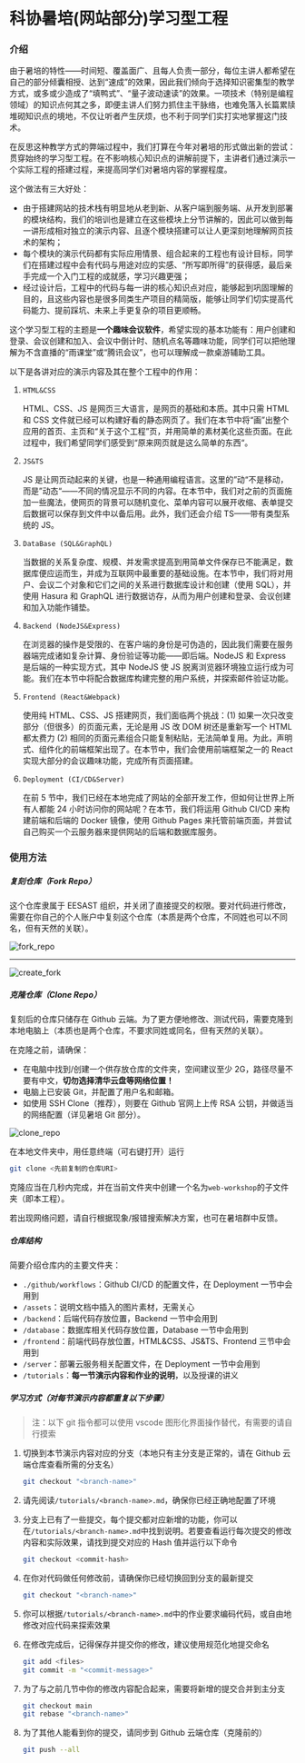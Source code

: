 # 科协暑培(网站部分)学习型工程

### 介绍

由于暑培的特性——时间短、覆盖面广、且每人负责一部分，每位主讲人都希望在自己的部分倾囊相授、达到“速成”的效果，因此我们倾向于选择知识密集型的教学方式，或多或少造成了“填鸭式”、“量子波动速读”的效果。一项技术（特别是编程领域）的知识点何其之多，即便主讲人们努力抓住主干脉络，也难免落入长篇累牍堆砌知识点的境地，不仅让听者产生厌烦，也不利于同学们实打实地掌握这门技术。

在反思这种教学方式的弊端过程中，我们打算在今年对暑培的形式做出新的尝试：贯穿始终的学习型工程。在不影响核心知识点的讲解前提下，主讲者们通过演示一个实际工程的搭建过程，来提高同学们对暑培内容的掌握程度。

这个做法有三大好处：

- 由于搭建网站的技术栈有明显地从老到新、从客户端到服务端、从开发到部署的模块结构，我们的培训也是建立在这些模块上分节讲解的，因此可以做到每一讲形成相对独立的演示内容、且逐个模块搭建可以让人更深刻地理解网页技术的架构；
- 每个模块的演示代码都有实际应用情景、组合起来的工程也有设计目标，同学们在搭建过程中会有代码与用途对应的实感、“所写即所得”的获得感，最后亲手完成一个入门工程的成就感，学习兴趣更强；
- 经过设计后，工程中的代码与每一讲的核心知识点对应，能够起到巩固理解的目的，且这些内容也是很多同类生产项目的精简版，能够让同学们切实提高代码能力、提前踩坑、未来上手更复杂的项目更顺畅。

这个学习型工程的主题是**一个趣味会议软件**，希望实现的基本功能有：用户创建和登录、会议创建和加入、会议中倒计时、随机点名等趣味功能，同学们可以把他理解为不含直播的“雨课堂”或“腾讯会议”，也可以理解成一款桌游辅助工具。

以下是各讲对应的演示内容及其在整个工程中的作用：

1. `HTML&CSS`

   HTML、CSS、JS 是网页三大语言，是网页的基础和本质。其中只需 HTML 和 CSS 文件就已经可以构建好看的静态网页了。我们在本节中将“画”出整个应用的首页、主页和“关于这个工程”页，并用简单的素材美化这些页面。在此过程中，我们希望同学们感受到“原来网页就是这么简单的东西“。

2. `JS&TS`

   JS 是让网页动起来的关键，也是一种通用编程语言。这里的”动“不是移动，而是”动态“——不同的情况显示不同的内容。在本节中，我们对之前的页面施加一些魔法，使网页的背景可以随机变化、菜单内容可以展开收缩、表单提交后数据可以保存到文件中以备后用。此外，我们还会介绍 TS——带有类型系统的 JS。

3. `DataBase (SQL&GraphQL)`

   当数据的关系复杂度、规模、并发需求提高到用简单文件保存已不能满足，数据库便应运而生，并成为互联网中最重要的基础设施。在本节中，我们将对用户、会议二个对象和它们之间的关系进行数据库设计和创建（使用 SQL），并使用 Hasura 和 GraphQL 进行数据访存，从而为用户创建和登录、会议创建和加入功能作铺垫。

4. `Backend (NodeJS&Express)`

   在浏览器的操作是受限的、在客户端的身份是可伪造的，因此我们需要在服务器端完成诸如复杂计算、身份验证等功能——即后端。NodeJS 和 Express 是后端的一种实现方式，其中 NodeJS 使 JS 脱离浏览器环境独立运行成为可能。我们在本节中将配合数据库构建完整的用户系统，并探索邮件验证功能。

5. `Frontend (React&Webpack)`

   使用纯 HTML、CSS、JS 搭建网页，我们面临两个挑战：(1) 如果一次只改变部分（但很多）的页面元素，无论是用 JS 改 DOM 树还是重新写一个 HTML 都太费力 (2) 相同的页面元素组合只能复制粘贴，无法简单复用。为此，声明式、组件化的前端框架出现了。在本节中，我们会使用前端框架之一的 React 实现大部分的会议趣味功能，完成所有页面搭建。

6. `Deployment (CI/CD&Server)`

   在前 5 节中，我们已经在本地完成了网站的全部开发工作，但如何让世界上所有人都能 24 小时访问你的网站呢？在本节，我们将运用 Github CI/CD 来构建前端和后端的 Docker 镜像，使用 Github Pages 来托管前端页面，并尝试自己购买一个云服务器来提供网站的后端和数据库服务。

### 使用方法

##### 复刻仓库（Fork Repo）

这个仓库隶属于 EESAST 组织，并关闭了直接提交的权限。要对代码进行修改，需要在你自己的个人账户中复刻这个仓库（本质是两个仓库，不同姓也可以不同名，但有天然的关联）。

![fork_repo](./assets/fork_repo.png)

---

![create_fork](./assets/create_fork.png)

##### 克隆仓库（Clone Repo）

复刻后的仓库只储存在 Github 云端。为了更方便地修改、测试代码，需要克隆到本地电脑上（本质也是两个仓库，不要求同姓或同名，但有天然的关联）。

在克隆之前，请确保：

- 在电脑中找到/创建一个供存放仓库的文件夹，空间建议至少 2G，路径尽量不要有中文，**切勿选择清华云盘等网络位置！**
- 电脑上已安装 Git，并配置了用户名和邮箱。
- 如使用 SSH Clone（推荐），则要在 Github 官网上上传 RSA 公钥，并做适当的网络配置（详见暑培 Git 部分）。

![clone_repo](./assets/clone_repo.png)

在本地文件夹中，用任意终端（可右键打开）运行

```bash
git clone <先前复制的仓库URI>
```

克隆应当在几秒内完成，并在当前文件夹中创建一个名为`web-workshop`的子文件夹（即本工程）。

若出现网络问题，请自行根据现象/报错搜索解决方案，也可在暑培群中反馈。

##### 仓库结构

简要介绍仓库内的主要文件夹：

- `./github/workflows`：Github CI/CD 的配置文件，在 Deployment 一节中会用到
- `/assets`：说明文档中插入的图片素材，无需关心
- `/backend`：后端代码存放位置，Backend 一节中会用到
- `/database`：数据库相关代码存放位置，Database 一节中会用到
- `/frontend`：前端代码存放位置，HTML&CSS、JS&TS、Frontend 三节中会用到
- `/server`：部署云服务相关配置文件，在 Deployment 一节中会用到
- `/tutorials`：**每一节演示内容和作业的说明**，以及授课的讲义

##### 学习方式（对每节演示内容都重复以下步骤）

> 注：以下 git 指令都可以使用 vscode 图形化界面操作替代，有需要的请自行摸索

1. 切换到本节演示内容对应的分支（本地只有主分支是正常的，请在 Github 云端仓库查看所需的分支名）

   ```bash
   git checkout "<branch-name>"
   ```

2. 请先阅读`/tutorials/<branch-name>.md`，确保你已经正确地配置了环境

3. 分支上已有了一些提交，每个提交都对应新增的功能，你可以在`/tutorials/<branch-name>.md`中找到说明。若要查看运行每次提交的修改内容和实际效果，请找到提交对应的 Hash 值并运行以下命令

   ```bash
   git checkout <commit-hash>
   ```

4. 在你对代码做任何修改前，请确保你已经切换回到分支的最新提交

   ```bash
   git checkout "<branch-name>"
   ```

5. 你可以根据`/tutorials/<branch-name>.md`中的作业要求编码代码，或自由地修改对应代码来探索效果

6. 在修改完成后，记得保存并提交你的修改，建议使用规范化地提交命名

   ```bash
   git add <files>
   git commit -m "<commit-message>"
   ```

7. 为了与之前几节中你的修改内容配合起来，需要将新增的提交合并到主分支

   ```bash
   git checkout main
   git rebase "<branch-name>"
   ```

8. 为了其他人能看到你的提交，请同步到 Github 云端仓库（克隆前的）

   ```bash
   git push --all
   ```
